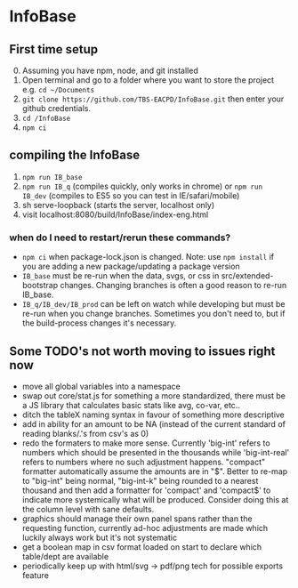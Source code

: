 InfoBase
========

## First time setup
0. Assuming you have npm, node, and git installed
1. Open terminal and go to a folder where you want to store the project e.g. `cd ~/Documents` 
2. `git clone https://github.com/TBS-EACPD/InfoBase.git` then enter your github credentials.
3. `cd /InfoBase`
4. `npm ci`

## compiling the InfoBase
1. `npm run IB_base`
2. `npm run IB_q` (compiles quickly, only works in chrome) or `npm run IB_dev` (compiles to ES5 so you can test in IE/safari/mobile)
3. sh serve-loopback (starts the server, localhost only)
4. visit localhost:8080/build/InfoBase/index-eng.html

### when do I need to restart/rerun these commands?
* `npm ci` when package-lock.json is changed. Note: use `npm install` if you are adding a new package/updating a package version
* `IB_base` must be re-run when the data, svgs, or css in src/extended-bootstrap changes. Changing branches is often a good reason to re-run IB_base.
* `IB_q/IB_dev/IB_prod` can be left on watch while developing but must be re-run when you change branches. Sometimes you don't need to, but if the build-process changes it's necessary. 


Some TODO's not worth moving to issues right now
---------------------
* move all global variables into a namespace
* swap out core/stat.js for something a more standardized, 
  there must be a JS library that calculates basic stats 
  like avg, co-var, etc..
* ditch the tableX naming syntax in favour of something more descriptive
* add in ability for an amount to be NA (instead of the current standard of reading blanks/.'s from csv's as 0)
* redo the formaters to make more sense. Currently 'big-int'
  refers to numbers which should be presented in the thousands
  while 'big-int-real' refers to numbers where no such adjustment
  happens. "compact" formatter automatically assume the amounts 
  are in "$".  Better to re-map to "big-int" being normal, 
  "big-int-k" being rounded to a nearest thousand and then
  add a formatter for 'compact' and 'compact$' to indicate
  more systemically what will be produced.  Consider doing
  this at the column level with sane defaults.
* graphics should manage their own panel spans rather than the 
  requesting function, currently ad-hoc adjustments are made 
  which luckily always work but it's not systematic
* get a boolean map in csv format loaded on start to declare which table/dept are available
* periodically keep up with html/svg -> pdf/png tech for possible exports feature
